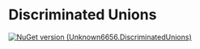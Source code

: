 # Discriminated Unions

[![NuGet version (Unknown6656.DiscriminatedUnions)](https://img.shields.io/nuget/v/Unknown6656.DiscriminatedUnions.svg?style=flat-square)](https://www.nuget.org/packages/Unknown6656.DiscriminatedUnions/)